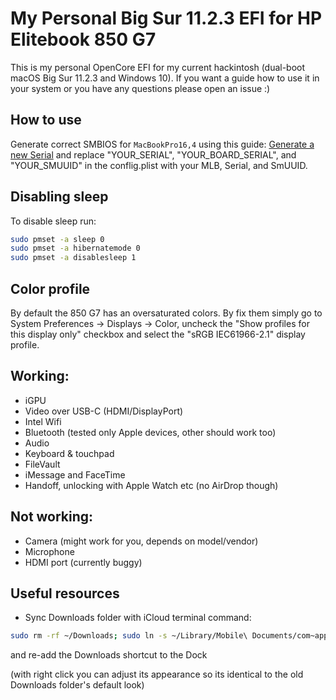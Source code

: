 My Personal Big Sur 11.2.3 EFI for HP Elitebook 850 G7 
=============

This is my personal OpenCore EFI for my current hackintosh (dual-boot macOS Big Sur 11.2.3 and Windows 10). If you want a guide how to use it in your system or you have any questions please open an issue :)

## How to use

Generate correct SMBIOS for `MacBookPro16,4` using this guide: [Generate a new Serial](https://dortania.github.io/OpenCore-Post-Install/universal/iservices.html#generate-a-new-serial)
and replace "YOUR_SERIAL", "YOUR_BOARD_SERIAL", and "YOUR_SMUUID" in the conflig.plist with your MLB, Serial, and SmUUID.

## Disabling sleep

To disable sleep run:

```bash
sudo pmset -a sleep 0
sudo pmset -a hibernatemode 0
sudo pmset -a disablesleep 1
```

## Color profile

By default the 850 G7 has an oversaturated colors. By fix them simply go to System Preferences -> Displays -> Color, uncheck the "Show profiles for this display only" checkbox and select the "sRGB IEC61966-2.1" display profile.

## Working:

- iGPU
- Video over USB-C (HDMI/DisplayPort)
- Intel Wifi
- Bluetooth (tested only Apple devices, other should work too)
- Audio
- Keyboard & touchpad
- FileVault
- iMessage and FaceTime
- Handoff, unlocking with Apple Watch etc (no AirDrop though)

## Not working:

- Camera (might work for you, depends on model/vendor)
- Microphone
- HDMI port (currently buggy)

## Useful resources

* Sync Downloads folder with iCloud terminal command:

```bash
sudo rm -rf ~/Downloads; sudo ln -s ~/Library/Mobile\ Documents/com~apple~CloudDocs/Downloads/ ~/Downloads
```

and re-add the Downloads shortcut to the Dock

(with right click you can adjust its appearance so its identical to the old Downloads folder's default look)
